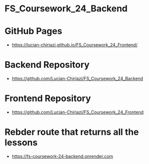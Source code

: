 # FS_Coursework_24_Backend

# GitHub Pages

- https://lucian-chiriazi.github.io/FS_Coursework_24_Frontend/

# Backend Repository

- https://github.com/Lucian-Chiriazi/FS_Coursework_24_Backend

# Frontend Repository

- https://github.com/Lucian-Chiriazi/FS_Coursework_24_Frontend

# Rebder route that returns all the lessons

- https://fs-coursework-24-backend.onrender.com
